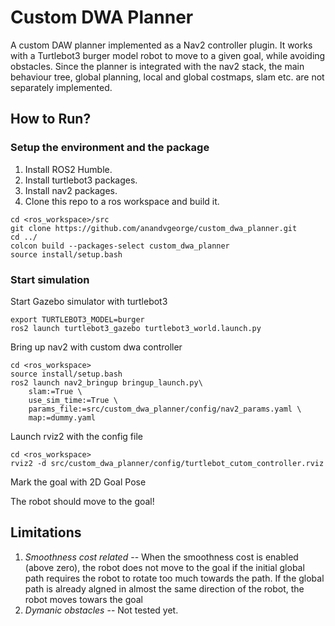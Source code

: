 # Custom DWA Planner
A custom DAW planner implemented as a Nav2 controller plugin. It works with a Turtlebot3 burger model robot to move to a given goal, while avoiding obstacles. Since the planner is integrated with the nav2 stack, the main behaviour tree, global planning, local and global costmaps, slam etc. are not separately implemented. 

## How to Run?

### Setup the environment and the package
1. Install ROS2 Humble.
2. Install turtlebot3 packages.
3. Install nav2 packages.
4. Clone this repo to a ros workspace and build it. <br/>
```
cd <ros_workspace>/src
git clone https://github.com/anandvgeorge/custom_dwa_planner.git
cd ../
colcon build --packages-select custom_dwa_planner
source install/setup.bash
```
### Start simulation
Start Gazebo simulator with turtlebot3 
```
export TURTLEBOT3_MODEL=burger
ros2 launch turtlebot3_gazebo turtlebot3_world.launch.py
```

Bring up nav2 with custom dwa controller
```
cd <ros_workspace>
source install/setup.bash
ros2 launch nav2_bringup bringup_launch.py\
    slam:=True \
    use_sim_time:=True \
    params_file:=src/custom_dwa_planner/config/nav2_params.yaml \
    map:=dummy.yaml
```

Launch rviz2 with the config file
```
cd <ros_workspace>
rviz2 -d src/custom_dwa_planner/config/turtlebot_cutom_controller.rviz 
```

Mark the goal with 2D Goal Pose

The robot should move to the goal!

## Limitations
1. *Smoothness cost related* -- When the smoothness cost is enabled (above zero), the robot does not move to the goal if the initial global path requires the robot to rotate too much towards the path. If the global path is already algned in almost the same direction of the robot, the robot moves towars the goal
2. *Dymanic obstacles* -- Not tested yet.
